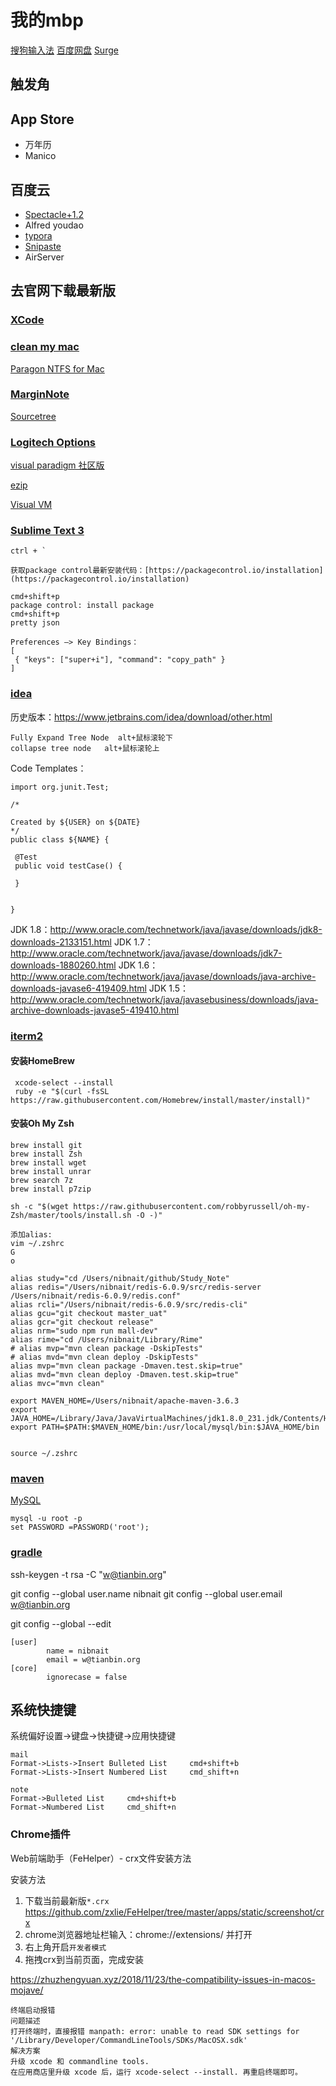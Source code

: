 # 我的mbp

[搜狗输入法](https://pinyin.sogou.com/mac/)
[百度网盘](https://pan.baidu.com/)
[Surge](http://nssurge.com/)

## 触发角

## App Store

- 万年历
- Manico

## 百度云

- [Spectacle+1.2](https://www.spectacleapp.com/)
- Alfred youdao
- [typora](https://www.typora.io/#download)
- [Snipaste](https://zh.snipaste.com/)
- AirServer
  
## 去官网下载最新版

### [XCode](https://developer.apple.com/download/more/?=xcode)

### [clean my mac](http://www.mycleanmymac.com/xiazai.html)

[Paragon NTFS for Mac](https://my.paragon-software.com/)

### [MarginNote](https://www.marginnote.com/chinese/home)

[Sourcetree](https://www.sourcetreeapp.com/)

### [Logitech Options](https://www.logitech.com.cn/zh-cn/product/options)

[visual paradigm 社区版](https://www.visual-paradigm.com/cn/download/community.jsp)

[ezip](https://ezip.awehunt.com/)

[Visual VM](https://visualvm.github.io/download.html)

### [Sublime Text 3](https://www.sublimetext.com/)

   ```
   ctrl + `
   
   获取package control最新安装代码：[https://packagecontrol.io/installation](https://packagecontrol.io/installation)
   
   cmd+shift+p
   package control: install package
   cmd+shift+p
   pretty json
   
   Preferences —> Key Bindings：
   [
    { "keys": ["super+i"], "command": "copy_path" }
   ]
   ```

### [idea](https://www.jetbrains.com/idea/)

历史版本：https://www.jetbrains.com/idea/download/other.html

```
Fully Expand Tree Node  alt+鼠标滚轮下
collapse tree node   alt+鼠标滚轮上
```



Code Templates：

   ```
import org.junit.Test;

/*

Created by ${USER} on ${DATE}
*/
public class ${NAME} {

    @Test
    public void testCase() {

    }


}
   ```

   JDK 1.8：http://www.oracle.com/technetwork/java/javase/downloads/jdk8-downloads-2133151.html
   JDK 1.7：http://www.oracle.com/technetwork/java/javase/downloads/jdk7-downloads-1880260.html
   JDK 1.6：http://www.oracle.com/technetwork/java/javase/downloads/java-archive-downloads-javase6-419409.html
JDK 1.5：http://www.oracle.com/technetwork/java/javasebusiness/downloads/java-archive-downloads-javase5-419410.html

### [iterm2](https://iterm2.com/)

#### 安装HomeBrew

   ```
    xcode-select --install
    ruby -e "$(curl -fsSL https://raw.githubusercontent.com/Homebrew/install/master/install)"
   ```

#### 安装Oh My Zsh

   ```
   brew install git
   brew install Zsh
   brew install wget
   brew install unrar
   brew search 7z
   brew install p7zip
   
   sh -c "$(wget https://raw.githubusercontent.com/robbyrussell/oh-my-Zsh/master/tools/install.sh -O -)"
   
   添加alias:
   vim ~/.zshrc
   G 
   o
   
alias study="cd /Users/nibnait/github/Study_Note"
alias redis="/Users/nibnait/redis-6.0.9/src/redis-server /Users/nibnait/redis-6.0.9/redis.conf"
alias rcli="/Users/nibnait/redis-6.0.9/src/redis-cli"
alias gcu="git checkout master_uat"
alias gcr="git checkout release"
alias nrm="sudo npm run mall-dev"
alias rime="cd /Users/nibnait/Library/Rime"
# alias mvp="mvn clean package -DskipTests"
# alias mvd="mvn clean deploy -DskipTests"
alias mvp="mvn clean package -Dmaven.test.skip=true"
alias mvd="mvn clean deploy -Dmaven.test.skip=true"
alias mvc="mvn clean"

export MAVEN_HOME=/Users/nibnait/apache-maven-3.6.3
export JAVA_HOME=/Library/Java/JavaVirtualMachines/jdk1.8.0_231.jdk/Contents/Home
export PATH=$PATH:$MAVEN_HOME/bin:/usr/local/mysql/bin:$JAVA_HOME/bin
   
   
   source ~/.zshrc
   ```

### [maven](https://maven.apache.org/download.cgi)

[MySQL](https://dev.mysql.com/downloads/mysql/5.7.html)

   ```
   mysql -u root -p
   set PASSWORD =PASSWORD('root');
   ```

### [gradle](https://gradle.org/releases/)

ssh-keygen -t rsa -C "[w@tianbin.org](mailto:w@tianbin.org)"

   git config --global user.name nibnait
git config --global user.email [w@tianbin.org](mailto:w@tianbin.org)



git config --global --edit

   ```
   [user]
           name = nibnait
           email = w@tianbin.org
   [core]
           ignorecase = false                  
   ```

## 系统快捷键

系统偏好设置->键盘->快捷键->应用快捷键

```
mail
Format->Lists->Insert Bulleted List     cmd+shift+b
Format->Lists->Insert Numbered List     cmd_shift+n

note
Format->Bulleted List     cmd+shift+b
Format->Numbered List     cmd_shift+n

```





### Chrome插件

Web前端助手（FeHelper）- crx文件安装方法

安装方法

   1. 下载当前最新版`*.crx` https://github.com/zxlie/FeHelper/tree/master/apps/static/screenshot/crx
   2. chrome浏览器地址栏输入：chrome://extensions/ 并打开
   3. 右上角开启`开发者模式`
   4. 拖拽crx到当前页面，完成安装



https://zhuzhengyuan.xyz/2018/11/23/the-compatibility-issues-in-macos-mojave/

```
终端启动报错
问题描述
打开终端时，直接报错 manpath: error: unable to read SDK settings for '/Library/Developer/CommandLineTools/SDKs/MacOSX.sdk'
解决方案
升级 xcode 和 commandline tools.
在应用商店里升级 xcode 后，运行 xcode-select --install. 再重启终端即可。
```

